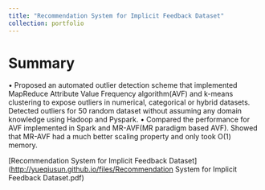 ```yaml
---
title: "Recommendation System for Implicit Feedback Dataset"
collection: portfolio
---
```


Summary
======
•	Proposed an automated outlier detection scheme that implemented MapReduce Attribute Value Frequency algorithm(AVF) and k-means clustering to expose outliers in numerical, categorical or hybrid datasets. Detected outliers for 50 random dataset without assuming any domain knowledge using Hadoop and Pyspark.
•	Compared the performance for AVF implemented in Spark and MR-AVF(MR paradigm based AVF). Showed that MR-AVF had a much better scaling property and only took O(1) memory.



[Recommendation System for Implicit Feedback Dataset](http://yueqiusun.github.io/files/Recommendation System for Implicit Feedback Dataset.pdf)
